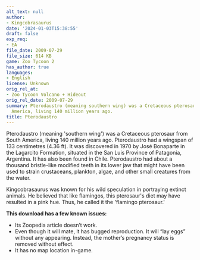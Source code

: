 ```yaml
---
alt_text: null
author:
- Kingcobrasaurus
date: '2024-01-03T15:38:55'
draft: false
exp_req:
- EA
file_date: 2009-07-29
file_size: 614 KB
game: Zoo Tycoon 2
has_author: true
languages:
- English
license: Unknown
orig_rel_at:
- Zoo Tycoon Volcano + Hideout
orig_rel_date: 2009-07-29
summary: Pterodaustro (meaning southern wing) was a Cretaceous pterosaur from South
  America, living 140 million years ago.
title: Pterodaustro
---
```

Pterodaustro (meaning 'southern wing') was a Cretaceous pterosaur from South America, living 140 million years ago. Pterodaustro had a wingspan of 133 centimetres (4.36 ft). It was discovered in 1970 by José Bonaparte in the Lagarcito Formation, situated in the San Luis Province of Patagonia, Argentina. It has also been found in Chile. Pterodaustro had about a thousand bristle-like modified teeth in its lower jaw that might have been used to strain crustaceans, plankton, algae, and other small creatures from the water.

Kingcobrasaurus was known for his wild speculation in portraying extinct animals. He believed that like flamingos, this pterosaur's diet may have resulted in a pink hue. Thus, he called it the 'flamingo pterosaur.'

**This download has a few known issues:**
- Its Zoopedia article doesn’t work.
- Even though it will mate, it has bugged reproduction. It will “lay eggs” without any appearing. Instead, the mother’s pregnancy status is removed without effect.
- It has no map location in-game.